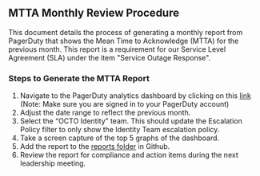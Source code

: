 ## MTTA Monthly Review Procedure

This document details the process of generating a monthly report from PagerDuty that shows the Mean Time to Acknowledge (MTTA) for the previous month. This report is a requirement for our Service Level Agreement (SLA) under the item "Service Outage Response".

### Steps to Generate the MTTA Report

1. Navigate to the PagerDuty analytics dashboard by clicking on this [link](https://dsva.pagerduty.com/analytics/overview-dashboard/_Oy7Pyd9QxcuSqp97ZgxOA?ref=share-button) (Note: Make sure you are signed in to your PagerDuty account)
2. Adjust the date range to reflect the previous month.
3. Select the “OCTO Identity” team. This should update the Escalation Policy filter to only show the Identity Team escalation policy. 
4. Take a screen capture of the top 5 graphs of the dashboard.
5. Add the report to the [reports folder](https://github.com/department-of-veterans-affairs/va.gov-team/tree/master/products/identity/SLA/Reports) in Github.
6. Review the report for compliance and action items during the next leadership meeting.
